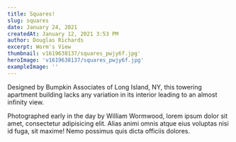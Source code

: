 ```yaml
---
title: Squares!
slug: squares
date: January 24, 2021
createdAt: January 12, 2021 3:53 PM
author: Douglas Richards
excerpt: Worm's View
thumbnail: v1619638137/squares_pwjy6f.jpg'
heroImage: 'v1619638137/squares_pwjy6f.jpg'
exampleImage: ''
---
```


Designed by Bumpkin Associates of Long Island, NY, this towering apartment building lacks any variation in its interior leading to an almost infinity view.

Photographed early in the day by William Wormwood, lorem ipsum dolor sit amet, consectetur adipisicing elit. Alias animi omnis atque eius voluptas nisi id fuga, sit maxime! Nemo possimus quis dicta officiis dolores.
